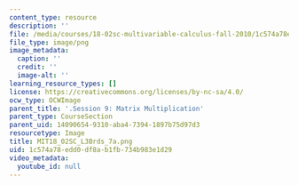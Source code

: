 ```yaml
---
content_type: resource
description: ''
file: /media/courses/18-02sc-multivariable-calculus-fall-2010/1c574a78edd0df8ab1fb734b983e1d29_MIT18_02SC_L3Brds_7a.png
file_type: image/png
image_metadata:
  caption: ''
  credit: ''
  image-alt: ''
learning_resource_types: []
license: https://creativecommons.org/licenses/by-nc-sa/4.0/
ocw_type: OCWImage
parent_title: '.Session 9: Matrix Multiplication'
parent_type: CourseSection
parent_uid: 14090654-9310-aba4-7394-1897b75d97d3
resourcetype: Image
title: MIT18_02SC_L3Brds_7a.png
uid: 1c574a78-edd0-df8a-b1fb-734b983e1d29
video_metadata:
  youtube_id: null
---
```

